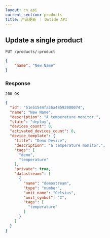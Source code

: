 ```yaml
---
layout: cn_api
current_section: products
title: 产品更新 ｜ Dotide API
---
```


## Update a single product

    PUT /products/:product

```json
{
    "name": "New Name"
}
```

### Response

    200 OK

```json
{
  "id": "51e51544fa36a48592000074",
  "name": "New Name",
  "description": "A temperature monitor.",
  "state": "deploy",
  "devices_count": 0,
  "activated_devices_count": 0,
  "device_template": {
    "title": "Demo Device",
    "description": "a temperature monitor.",
    "tags": [
      "demo",
      "temperature"
    ],
    "private": true,
    "datastreams": [
      {
        "name": "demostream",
        "type": "number",
        "unit_name": "Celsius",
        "unit_symbol": "C",
        "tags": [
          "temperature"
        ]
      }
    ]
  }
}
```
